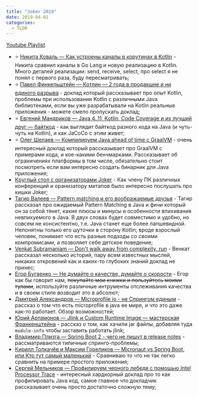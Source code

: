 ```yaml
---
title: "Joker 2018"
date: 2019-04-01
categories:
  - TLDR
---
```


[Youtube Playlist](https://www.youtube.com/playlist?list=PLVe-2wcL84b_DvLWtURPD0Dz2NZil55XI)

* ⭐️ [Никита Коваль — Как устроены каналы в корутинах в Kotlin](https://www.youtube.com/watch?v=eZshP8zPSFo) - Никита сравнил каналы в Go Lang и новую реализацию в Kotlin. Много деталей реализации: send, receive, select, про select я не понял с первого раза, буду пересматривать;
* ⭐️ [Павел Финкельштейн — Котлин — 2 года в продакшне и ни единого разрыва](https://www.youtube.com/watch?v=nCDWb7O1ZW4) - доклад который рассказывает про опыт Kotlin, проблемы при использовании Kotlin с различными Java библиотеками, если вы уже разрабатывали на Kotlin реальные приложения - можете смело пропускать доклад;
* ⭐ [Евгений Мандриков — Java 4..11, Kotlin, Code Coverage и их лучший друг — байткод](https://www.youtube.com/watch?v=89dSBMxaX_k) - как выглядит байткод разного кода на Java (и чуть-чуть на Kotlin), и как JaCoCo с этим живет;
* ⭐ [Олег Шелаев — Компилируем Java ahead of time с GraalVM](https://www.youtube.com/watch?v=tPezgDSD1Bk) - очень интересный доклад который рассказывает про GraalVM с примерами кода, и кое-какими бенчмарками. Рассказывает об ограничениях платформы в том числе, обязательно стоит посмотреть если вам интересно создать бинарник для Java приложения;
* [Круглый стол с организаторами Joker](https://www.youtube.com/watch?v=tEsrFFRZM-w) - Как члену ПК различных конференций и оранизатору митапов было интересно послушать про кишки Joker;
* [Тагир Валеев — Pattern matching и его воображаемые друзья](https://www.youtube.com/watch?v=qurG_J81_Cs) - Тагир рассказал про ожидаемый Pattern Matching в Java и фичи который он за собой тянет, какие плюсы и минусы и особенности впихивания невпихуемого в Java. В двух словах будет совместимо и удобно, но совсем не консистентно, т.е. Java станет еще более лапшевидной. Непонятны только его шуточки в сторону Kotlin, вроде взрослый человек, понимает что есть разные подходы со своими компромисами, а позволяет себе детское поведение;
* [Venkat Subramaniam — Don't walk away from complexity, run](https://www.youtube.com/watch?v=aCO1oORAdCU) - Венкат рассказал несколько историй, пару всем известных мыслей, никаких откровений как и каких-то глубоких знаний доклад не принес;
* [Егор Бугаенко — Не думайте о качестве, думайте о скорости](https://www.youtube.com/watch?v=Itr7waZn0q8) - Егор как бы говорит нам, ~~покупайте мои книжки и пользуйтесь моими тулами~~, используйте различные интрументы отслеживания качества и в своем стиле возводит это в абсолют;
* [Дмитрий Александров — Microprofile io - не Спрингом единым](https://www.youtube.com/watch?v=iW_W1sKNjMs) - рассказ о том что есть microprofile в java ee мире, и что это даже как-то работает. Обзор возможностей;
* [Юрий Артамонов — Jlink и Custom Runtime Image — мастерская Франкенштейна](https://www.youtube.com/watch?v=cHfHt2xJPLU) - рассказ о том, как хачили jar файлы, добавляя туда `module-info` чтобы заставить работать jlink;
* [Владимир Плизга — Spring Boot 2 - чего не пишут в release notes](https://www.youtube.com/watch?v=8jNXZXdb3no) - рассматриваются типичные спринго-проблемы;
* [Кирилл Толкачёв и Максим Гореликов — Micronaut vs Spring Boot, или Кто тут самый маленький](https://www.youtube.com/watch?v=mkxAxGaShpg) - Сравниваю то что не так легко сравнить на примере простого приложения;
* [Сергей Мельников — Профилируем черного лебедя с помощью Intel Processor Trace](https://www.youtube.com/watch?v=Cn4bw7cE68w) - интересный хардкорный доклад про то как профилировать Java код, самое главное что докладчик рассказывает очень просто достаточно сложную тему;
<!-- * [](https://www.youtube.com/watch?v=) -->
